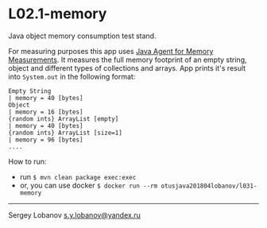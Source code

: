 # L02.1-memory

Java object memory consumption test stand.

For measuring purposes this app uses [Java Agent for Memory Measurements](https://github.com/jbellis/jamm).
It measures the full memory footprint of an empty string, object and different types of collections and arrays.
App prints it's result into `System.out` in the following format:
```
Empty String                                                           | memory = 40 [bytes]
Object                                                                 | memory = 16 [bytes]
{random ints} ArrayList [empty]                                        | memory = 40 [bytes]
{random ints} ArrayList [size=1]                                       | memory = 96 [bytes]
....
```

How to run:
* run `$ mvn clean package exec:exec`
* or, you can use docker `$ docker run --rm otusjava201804lobanov/l031-memory`


- - - -

Sergey Lobanov
[s.y.lobanov@yandex.ru](mailto:s.y.lobanov@yandex.ru?Subject=otus-java-2018-04-lobanov)
